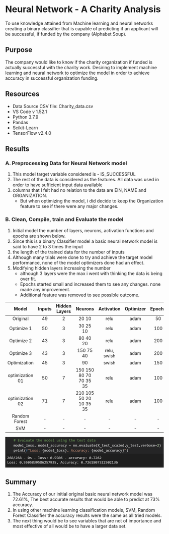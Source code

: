 # Neural Network - A Charity Analysis

To use knowledge attained from Machine learning and neural networks creating a binary classifier that is capable of predicting if an applicant will be successful, if funded by the company (Alphabet Soup).

## Purpose

The company would like to know if the charity organization if funded is actually successful with the charity work.
Desiring to implement machine learning and neural network to optimize the model in order to achieve accuracy in successful organization funding.

## Resources

- Data Source CSV file: Charity_data.csv
- VS Code v 1.52.1
- Python 3.7.9
- Pandas
- Scikit-Learn
- TensorFlow v2.4.0

## Results

### A. Preprocessing Data for Neural Network model

1. This model target variable considered is - IS_SUCCESSFUL
2. The rest of the data is considered as the features.
All data was used in order to have sufficient input data available
3. columns that I felt had no relation to the data are EIN, NAME and ORGANIZATION.
    - But when optimizing the model, i did decide to keep the Organization feature to see if there were any major changes.

### B. Clean, Compile, train and Evaluate the model

1. Initial model the number of layers, neurons, activation functions and epochs are shown below.
2. Since this is a binary Classifier model a basic neural network model is said to have 2 to 3 times the input
3. the length of the trained data for the number of inputs
4. Although many trials were done to try and achieve the target model performance, none of the model optimizers done had an effect.
5. Modifying hidden layers increasing the number
    - although 3 layers were the max i went with thinking the data is being over fit.
    - Epochs started small and increased them to see any changes. none made any improvement.
    - Additional feature was removed to see possible outcome.

| Model           | Inputs | Hidden Layers | Neurons                | Activation  | Optimizer | Epochs | Accuracy % |
| :-------------: | :----: | :-----------: | :--------------------: | :---------: | :-------: | :----: | :--------: |
| Original        | 49     | 2             | 20 10                  | relu        | adam      | 50     | 72.61      |
| Optimize 1      | 50     | 3             | 30 25 10               | relu        | adam      | 100    | 72.32      |
| Optimize 2      | 43     | 3             | 80 40 20               | relu        | adam      | 200    | 72.50      |
| Optimize 3      | 43     | 3             | 150 75 40              | relu, swish | adam      | 200    | 72.50      |
| Optimization    | 45     | 3             | 90                     | swish       | adam      | 150    | 72.18      |
| optimization 01 | 50     | 7             | 150 150 80 70 70 35 35 | relu        | adam      | 100    | 72.67      |
| optimization 02 | 71     | 7             | 210 105 50 20 10 35 35 | relu        | adam      | 100    | 72.71      |
| Random Forest   | -      | -             | -                      | -           | -         | -      | 70.5       |
| SVM             | -      | -             | -                      | -           | -         | -      | 72.10      |


![Accuracy_Score](resources/original.png)


## Summary

1. The Accuracy of our initial original basic neural network model was 72.61%, The best accurate results that would be able to predict at 73% accuracy.
2. In using other machine learning classification models, SVM, Random Forest Classifier the accuracy results were the same as all tried models.
3. The next thing would be to see variables that are not of importance and most effective of all would be to have a larger data set.